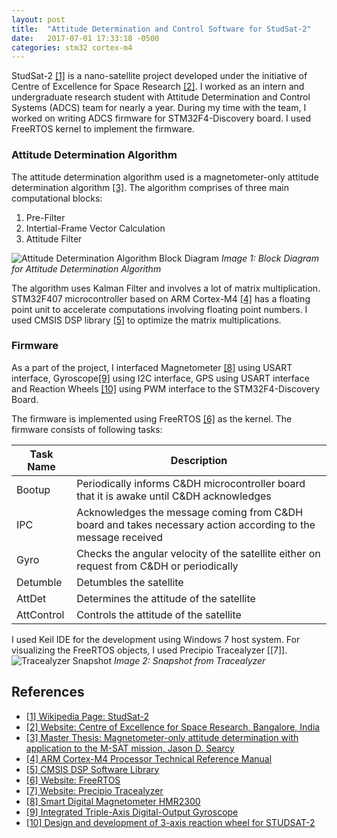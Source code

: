 ```yaml
---
layout: post
title:  "Attitude Determination and Control Software for StudSat-2"
date:   2017-07-01 17:33:18 -0500
categories: stm32 cortex-m4
---
```

StudSat-2 [[1]][ref_1] is a nano-satellite project developed under the initiative of Centre of Excellence for Space Research [[2]][ref_2]. I worked as an intern and undergraduate research student with Attitude Determination and Control Systems (ADCS) team for nearly a year. During my time with the team, I worked on writing ADCS firmware for STM32F4-Discovery board. I used FreeRTOS kernel to implement the firmware.

### Attitude Determination Algorithm

The attitude determination algorithm used is a magnetometer-only attitude determination algorithm [[3]][ref_3]. The algorithm comprises of three main computational blocks:

1. Pre-Filter
2. Intertial-Frame Vector Calculation
3. Attitude Filter

![Attitude Determination Algorithm Block Diagram]({{site.url}}/notes/docs/assets/images/Picture1.jpg)
*Image 1: Block Diagram for Attitude Determination Algorithm*

The algorithm uses Kalman Filter and involves a lot of matrix multiplication. STM32F407 microcontroller based on ARM Cortex-M4 [[4]][ref_4] has a floating point unit to accelerate computations involving floating point numbers. I used CMSIS DSP library [[5]][ref_5] to optimize the matrix multiplications.

### Firmware
As a part of the project, I interfaced Magnetometer [[8]][ref_8] using USART interface, Gyroscope[[9]][ref_9] using I2C interface, GPS using USART interface and Reaction Wheels [[10]][ref_10] using PWM interface to the STM32F4-Discovery Board.

The firmware is implemented using FreeRTOS [[6]][ref_6] as the kernel. The firmware consists of following tasks:

| Task Name  | Description |
| ------------------- | ------------- |
| Bootup  | Periodically informs C&DH microcontroller board that it is awake until C&DH acknowledges  |
| IPC  | Acknowledges the message coming from C&DH board and takes necessary action according to the message received  |
|Gyro | Checks the angular velocity of the satellite either on request from C&DH or periodically |
| Detumble | Detumbles the satellite |
| AttDet | Determines the attitude of the satellite |
| AttControl | Controls the attitude of the satellite  |

I used Keil IDE for the development using Windows 7 host system. For visualizing the FreeRTOS objects, I used Precipio Tracealyzer [[7]].
![Tracealyzer Snapshot]({{site.url}}/notes/docs/assets/images/Picture2.png)
*Image 2: Snapshot from Tracealyzer*



## References
* [[1] Wikipedia Page: StudSat-2][ref_1]
* [[2] Website: Centre of Excellence for Space Research, Bangalore, India][ref_2]
* [[3] Master Thesis: Magnetometer-only attitude determination with application to the M-SAT mission, Jason D. Searcy][ref_3]
* [[4] ARM Cortex-M4 Processor Technical Reference Manual][ref_4]
* [[5] CMSIS DSP Software Library][ref_5]
* [[6] Website: FreeRTOS][ref_6]
* [[7] Website: Precipio Tracealyzer][ref_7]
* [[8] Smart Digital Magnetometer HMR2300][ref_8]
* [[9] Integrated Triple-Axis Digital-Output Gyroscope][ref_9]
* [[10] Design and development of 3-axis reaction wheel for STUDSAT-2][ref_10]

[ref_1]: https://en.wikipedia.org/wiki/StudSat-2
[ref_2]: https://www.nmit.ac.in/center-for-space-research.php
[ref_3]: https://scholarsmine.mst.edu/masters_theses/6892/
[ref_4]: https://developer.arm.com/documentation/100166/0001?lang=en
[ref_5]: https://www.keil.com/pack/doc/CMSIS/DSP/html/index.html
[ref_6]: https://www.freertos.org/
[ref_7]: https://percepio.com/tracealyzer/
[ref_8]: https://aerospace.honeywell.com/content/dam/aerobt/en/documents/learn/products/sensors/datasheet/SmartDigitalMagnetometerHMR2300_ds.pdf
[ref_9]: https://invensense.tdk.com/products/motion-tracking/3-axis/itg-3200/
[ref_10]: https://ieeexplore.ieee.org/document/7119181
